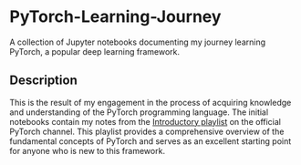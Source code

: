 # PyTorch-Learning-Journey
A collection of Jupyter notebooks documenting my journey learning PyTorch, a popular deep learning framework. 
## Description
This is the result of my engagement in the process of acquiring knowledge and understanding of the PyTorch programming language. The initial notebooks contain my notes from the [Introductory playlist](https://www.youtube.com/playlist?list=PL_lsbAsL_o2CTlGHgMxNrKhzP97BaG9ZN) on the official PyTorch channel. This playlist provides a comprehensive overview of the fundamental concepts of PyTorch and serves as an excellent starting point for anyone who is new to this framework. 
